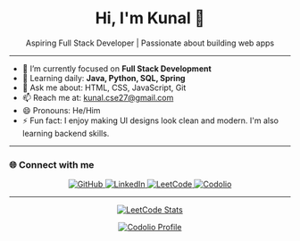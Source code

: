 <h1 align="center">Hi, I'm Kunal 👋</h1>

<p align="center">
  Aspiring Full Stack Developer | Passionate about building web apps
</p>

--------------------------------------------------------

- 🔭 I’m currently focused on **Full Stack Development**
- 🌱 Learning daily: **Java, Python, SQL, Spring**
- 💬 Ask me about: HTML, CSS, JavaScript, Git
- 📫 Reach me at: [kunal.cse27@gmail.com](mailto:kunal.cse27@gmail.com)
- 😄 Pronouns: He/Him  
- ⚡ Fun fact: I enjoy making UI designs look clean and modern. I'm also learning backend skills.

-----------------------------------------------------------

### 🌐 Connect with me

<p align="center">
  <a href="https://github.com/kunalcse27" target="_blank">
    <img alt="GitHub" src="https://img.shields.io/badge/GitHub-100000?style=for-the-badge&logo=github&logoColor=white" />
  </a>
  <a href="https://www.linkedin.com/in/kunal-kumar-269835378/" target="_blank">
    <img alt="LinkedIn" src="https://img.shields.io/badge/LinkedIn-0077B5?style=for-the-badge&logo=linkedin&logoColor=white" />
  </a>
  <a href="https://leetcode.com/u/ogtimXU4Qi/" target="_blank">
    <img alt="LeetCode" src="https://img.shields.io/badge/LeetCode-FFA116?style=for-the-badge&logo=leetcode&logoColor=black" />
  </a>
  <a href="https://codolio.com/profile/kunal.cse27" target="_blank">
    <img alt="Codolio" src="https://img.shields.io/badge/Codolio-111?style=for-the-badge&logo=code&logoColor=white" />
  </a>
</p>

---------------------------------------------------
<p align="center">
  <a href="https://codolio.com/profile/kunal.cse27" target="_blank">
    <img src="https://leetcard.jacoblin.cool/ogtimXU4Qi?theme=dark&font=Baloo&ext=contest" alt="LeetCode Stats" />
  </a>
</p>

<p align="center">
  <a href="https://codolio.com/profile/kunal.cse27" target="_blank">
    <img alt="Codolio Profile" src="https://img.shields.io/badge/Codolio-00A8E8?style=for-the-badge&logo=code&logoColor=white" />
  </a>
</p>

